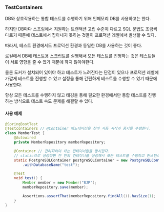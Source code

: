 ### TestContainers
DB와 상호작용하는 통합 테스트를 수행하기 위해 인메모리 DB를 사용하고는 한다. 

하지만 DB마다 스프링에서 지원하는 트랜잭션 고립 수준이 다르고 SQL 문법도 조금씩 다르기 때문에 테스트에서 잡아내지 못하는 것들이 프로덕션 레벨에서 발생할 수 있다.

따라서, 테스트 환경에서도 프로덕션 환경과 동일한 DB를 사용하는 것이 좋다.

로컬에서 DB에 테스트용 스크립트를 실행해서 모든 테스트를 진행하는 것은 테스트들이 서로 영향을 줄 수 있기 때문에 하지 않아야한다.

물론 도커가 설치되어 있어야 하고 테스트가 느려진다는 단점이 있으나 프로덕션 레벨에 가깝게 테스트를 진행할 수 있고 설정을 통해 간편하게 테스트를 수행할 수 있기 때문에 사용한다.

항상 모든 테스트를 수행하지 않고 태깅을 통해 필요한 환경에서만 통합 테스트를 진행하는 방식으로 테스트 속도 문제를 해결할 수 있다.

#### 사용 예제
```java
@SpringBootTest
@Testcontainers // @Container 애노테이션을 찾아 자동 시작과 중지를 수행한다.
class MemberTest {
    @Autowired
    private MemberRepository memberRepository;

    @Container // 관리되어야 하는 컨테이너임을 명시한다.
    // static으로 생성하면 한 번의 컨테이너를 생성해서 모든 테스트를 수행하고 인스턴스로 생성하면 각 테스트마다 컨테이너를 생성한다.
    static PostgreSQLContainer postgreSQLContainer = new PostgreSQLContainer()
        .withDatabaseName("test");

    @Test
    void test() {
        Member member = new Member("BJP");
        memberRepository.save(member);

        Assertions.assertThat(memberRepository.findAll()).hasSize(1);
    }
}
```

